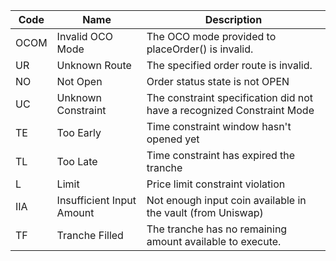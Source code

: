 | Code | Name                      | Description                                                            |
|------|---------------------------|------------------------------------------------------------------------|
| OCOM | Invalid OCO Mode          | The OCO mode provided to placeOrder() is invalid.                      |
| UR   | Unknown Route             | The specified order route is invalid.                                  | 
| NO   | Not Open                  | Order status state is not OPEN                                         |
| UC   | Unknown Constraint        | The constraint specification did not have a recognized Constraint Mode |
| TE   | Too Early                 | Time constraint window hasn't opened yet                               |
| TL   | Too Late                  | Time constraint has expired the tranche                                |
| L    | Limit                     | Price limit constraint violation                                       |
| IIA  | Insufficient Input Amount | Not enough input coin available in the vault (from Uniswap)            |
| TF   | Tranche Filled            | The tranche has no remaining amount available to execute.              |
